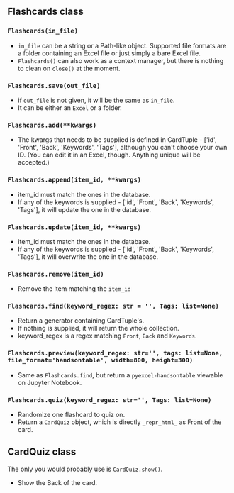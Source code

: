 ## Flashcards class

### `Flashcards(in_file)`

- `in_file` can be a string or a Path-like object. Supported file formats are a folder containing an Excel file or just simply a bare Excel file.
- `Flashcards()` can also work as a context manager, but there is nothing to clean on `close()` at the moment.

### `Flashcards.save(out_file)`

- if `out_file` is not given, it will be the same as `in_file`.
- It can be either an `Excel` or a folder.

### `Flashcards.add(**kwargs)`

- The kwargs that needs to be supplied is defined in CardTuple - ['id', 'Front', 'Back', 'Keywords', 'Tags'], although you can't choose your own ID. (You can edit it in an Excel, though. Anything unique will be accepted.)

### `Flashcards.append(item_id, **kwargs)`

- item_id must match the ones in the database.
- If any of the keywords is supplied - ['id', 'Front', 'Back', 'Keywords', 'Tags'], it will update the one in the database.

### `Flashcards.update(item_id, **kwargs)`

- item_id must match the ones in the database.
- If any of the keywords is supplied - ['id', 'Front', 'Back', 'Keywords', 'Tags'], it will overwrite the one in the database.

### `Flashcards.remove(item_id)`

- Remove the item matching the `item_id`

### `Flashcards.find(keyword_regex: str = '', Tags: list=None)`

- Return a generator containing CardTuple's.
- If nothing is supplied, it will return the whole collection.
- keyword_regex is a regex matching `Front`, `Back` and `Keywords`.

### `Flashcards.preview(keyword_regex: str='', tags: list=None, file_format='handsontable', width=800, height=300)`

- Same as `Flashcards.find`, but return a `pyexcel-handsontable` viewable on Jupyter Notebook.

### `Flashcards.quiz(keyword_regex: str='', Tags: list=None)`

- Randomize one flashcard to quiz on.
- Return a `CardQuiz` object, which is directly `_repr_html_` as Front of the card.

## CardQuiz class

The only you would probably use is `CardQuiz.show()`.

- Show the Back of the card.
